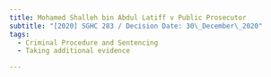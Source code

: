 ```yaml
---
title: Mohamed Shalleh bin Abdul Latiff v Public Prosecutor
subtitle: "[2020] SGHC 283 / Decision Date: 30\_December\_2020"
tags:
  - Criminal Procedure and Sentencing
  - Taking additional evidence

---
```

